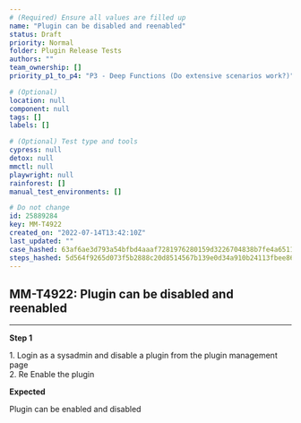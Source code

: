 ```yaml
---
# (Required) Ensure all values are filled up
name: "Plugin can be disabled and reenabled"
status: Draft
priority: Normal
folder: Plugin Release Tests
authors: ""
team_ownership: []
priority_p1_to_p4: "P3 - Deep Functions (Do extensive scenarios work?)"

# (Optional)
location: null
component: null
tags: []
labels: []

# (Optional) Test type and tools
cypress: null
detox: null
mmctl: null
playwright: null
rainforest: []
manual_test_environments: []

# Do not change
id: 25889284
key: MM-T4922
created_on: "2022-07-14T13:42:10Z"
last_updated: ""
case_hashed: 63af6ae3d793a54bfbd4aaaf7281976280159d3226704838b7fe4a65112ff7b3d3dcf96213cc30c68eb8372c51322d44
steps_hashed: 5d564f9265d073f5b2888c20d8514567b139e0d34a910b24113fbee86d65569f5f50a26144605dd6c2862b16dc4e1641
---
```


<!-- (Auto-generated) Based on frontmatter's "key" and "name" -->

## MM-T4922: Plugin can be disabled and reenabled

---

**Step 1**

1\. Login as a sysadmin and disable a plugin from the plugin management page\
2\. Re Enable the plugin

**Expected**

Plugin can be enabled and disabled
